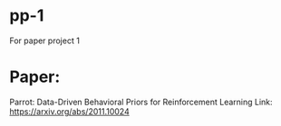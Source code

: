 # pp-1
For paper project 1
# Paper: 
Parrot: Data-Driven Behavioral Priors for Reinforcement Learning 
Link: https://arxiv.org/abs/2011.10024
